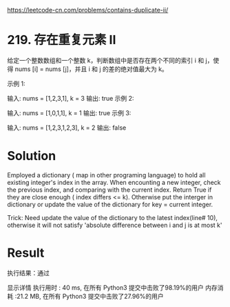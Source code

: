 https://leetcode-cn.com/problems/contains-duplicate-ii/

# 219. 存在重复元素 II
给定一个整数数组和一个整数 k，判断数组中是否存在两个不同的索引 i 和 j，使得 nums [i] = nums [j]，并且 i 和 j 的差的绝对值最大为 k。

示例 1:

输入: nums = [1,2,3,1], k = 3
输出: true
示例 2:

输入: nums = [1,0,1,1], k = 1
输出: true
示例 3:

输入: nums = [1,2,3,1,2,3], k = 2
输出: false

# Solution

Employed a dictionary ( map in other programing language) to hold all existing 
integer's index in the array. When encounting a new integer, check the previous
index, and comparing with the current index. Return True if they are close enough ( index differs <= k). Otherwise put the interger in dictionary or update the
value of the dictionary for key = current integer.

Trick: Need update the value of the dictionary to the latest index(line# 10),
otherwise it will not satisfy 'absolute difference between i and j is at most k'


# Result

执行结果：通过

显示详情
执行用时 :  40 ms, 在所有 Python3 提交中击败了98.19%的用户
内存消耗 :21.2 MB, 在所有 Python3 提交中击败了27.96%的用户
